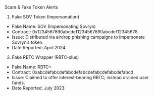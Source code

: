 Scam & Fake Token Alerts

1. Fake SOV Token (Impersonation)
- Fake Name: SOV (Impersonating Sovryn)
- Contract: 0x1234567890abcdef1234567890abcdef12345678  
- Issue: Distributed via airdrop phishing campaigns to impersonate Sovryn’s token.
- Date Reported: April 2024

2. Fake RBTC Wrapper (RBTC‑plus)
- Fake Name: RBTC+
- Contract: 0xabcdefabcdefabcdefabcdefabcdefabcdefabcd  
- Issue: Claimed to offer interest‑bearing RBTC; instead drained user funds.
- Date Reported: July 2023
